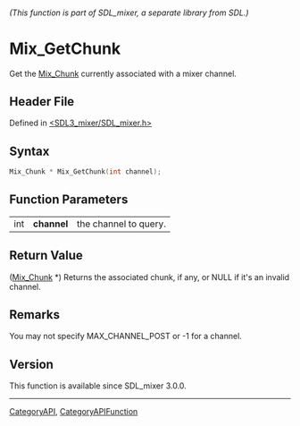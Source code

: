 ###### (This function is part of SDL_mixer, a separate library from SDL.)
# Mix_GetChunk

Get the [Mix_Chunk](Mix_Chunk) currently associated with a mixer channel.

## Header File

Defined in [<SDL3_mixer/SDL_mixer.h>](https://github.com/libsdl-org/SDL_mixer/blob/main/include/SDL3_mixer/SDL_mixer.h)

## Syntax

```c
Mix_Chunk * Mix_GetChunk(int channel);
```

## Function Parameters

|     |             |                       |
| --- | ----------- | --------------------- |
| int | **channel** | the channel to query. |

## Return Value

([Mix_Chunk](Mix_Chunk) *) Returns the associated chunk, if any, or NULL if
it's an invalid channel.

## Remarks

You may not specify MAX_CHANNEL_POST or -1 for a channel.

## Version

This function is available since SDL_mixer 3.0.0.

----
[CategoryAPI](CategoryAPI), [CategoryAPIFunction](CategoryAPIFunction)

